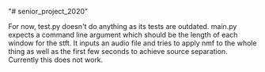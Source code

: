 "# senior_project_2020" 

For now, test.py doesn't do anything as its tests are outdated. main.py expects a command line argument which should be 
the length of each window for the stft. It inputs an audio file and tries to apply nmf to the whole thing as well as the 
first few seconds to achieve source separation. Currently this does not work.
